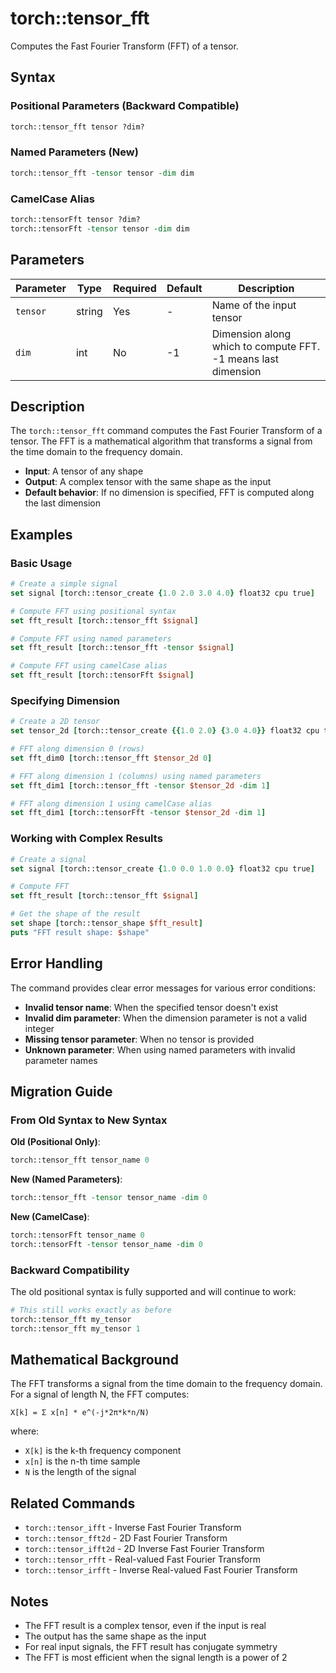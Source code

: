 # torch::tensor_fft

Computes the Fast Fourier Transform (FFT) of a tensor.

## Syntax

### Positional Parameters (Backward Compatible)
```tcl
torch::tensor_fft tensor ?dim?
```

### Named Parameters (New)
```tcl
torch::tensor_fft -tensor tensor -dim dim
```

### CamelCase Alias
```tcl
torch::tensorFft tensor ?dim?
torch::tensorFft -tensor tensor -dim dim
```

## Parameters

| Parameter | Type | Required | Default | Description |
|-----------|------|----------|---------|-------------|
| `tensor` | string | Yes | - | Name of the input tensor |
| `dim` | int | No | -1 | Dimension along which to compute FFT. -1 means last dimension |

## Description

The `torch::tensor_fft` command computes the Fast Fourier Transform of a tensor. The FFT is a mathematical algorithm that transforms a signal from the time domain to the frequency domain.

- **Input**: A tensor of any shape
- **Output**: A complex tensor with the same shape as the input
- **Default behavior**: If no dimension is specified, FFT is computed along the last dimension

## Examples

### Basic Usage

```tcl
# Create a simple signal
set signal [torch::tensor_create {1.0 2.0 3.0 4.0} float32 cpu true]

# Compute FFT using positional syntax
set fft_result [torch::tensor_fft $signal]

# Compute FFT using named parameters
set fft_result [torch::tensor_fft -tensor $signal]

# Compute FFT using camelCase alias
set fft_result [torch::tensorFft $signal]
```

### Specifying Dimension

```tcl
# Create a 2D tensor
set tensor_2d [torch::tensor_create {{1.0 2.0} {3.0 4.0}} float32 cpu true]

# FFT along dimension 0 (rows)
set fft_dim0 [torch::tensor_fft $tensor_2d 0]

# FFT along dimension 1 (columns) using named parameters
set fft_dim1 [torch::tensor_fft -tensor $tensor_2d -dim 1]

# FFT along dimension 1 using camelCase alias
set fft_dim1 [torch::tensorFft -tensor $tensor_2d -dim 1]
```

### Working with Complex Results

```tcl
# Create a signal
set signal [torch::tensor_create {1.0 0.0 1.0 0.0} float32 cpu true]

# Compute FFT
set fft_result [torch::tensor_fft $signal]

# Get the shape of the result
set shape [torch::tensor_shape $fft_result]
puts "FFT result shape: $shape"
```

## Error Handling

The command provides clear error messages for various error conditions:

- **Invalid tensor name**: When the specified tensor doesn't exist
- **Invalid dim parameter**: When the dimension parameter is not a valid integer
- **Missing tensor parameter**: When no tensor is provided
- **Unknown parameter**: When using named parameters with invalid parameter names

## Migration Guide

### From Old Syntax to New Syntax

**Old (Positional Only)**:
```tcl
torch::tensor_fft tensor_name 0
```

**New (Named Parameters)**:
```tcl
torch::tensor_fft -tensor tensor_name -dim 0
```

**New (CamelCase)**:
```tcl
torch::tensorFft tensor_name 0
torch::tensorFft -tensor tensor_name -dim 0
```

### Backward Compatibility

The old positional syntax is fully supported and will continue to work:

```tcl
# This still works exactly as before
torch::tensor_fft my_tensor
torch::tensor_fft my_tensor 1
```

## Mathematical Background

The FFT transforms a signal from the time domain to the frequency domain. For a signal of length N, the FFT computes:

```
X[k] = Σ x[n] * e^(-j*2π*k*n/N)
```

where:
- `X[k]` is the k-th frequency component
- `x[n]` is the n-th time sample
- `N` is the length of the signal

## Related Commands

- `torch::tensor_ifft` - Inverse Fast Fourier Transform
- `torch::tensor_fft2d` - 2D Fast Fourier Transform
- `torch::tensor_ifft2d` - 2D Inverse Fast Fourier Transform
- `torch::tensor_rfft` - Real-valued Fast Fourier Transform
- `torch::tensor_irfft` - Inverse Real-valued Fast Fourier Transform

## Notes

- The FFT result is a complex tensor, even if the input is real
- The output has the same shape as the input
- For real input signals, the FFT result has conjugate symmetry
- The FFT is most efficient when the signal length is a power of 2 
